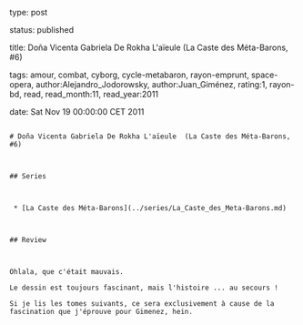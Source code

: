 type: post
status: published
title: Doña Vicenta Gabriela De Rokha L'aïeule  (La Caste des Méta-Barons, #6)
tags:  amour,  combat,  cyborg,  cycle-metabaron,  rayon-emprunt,  space-opera, author:Alejandro_Jodorowsky, author:Juan_Giménez, rating:1, rayon-bd, read, read_month:11, read_year:2011
date: Sat Nov 19 00:00:00 CET 2011
~~~~~~
# Doña Vicenta Gabriela De Rokha L'aïeule  (La Caste des Méta-Barons, #6)

## Series

 * [La Caste des Méta-Barons](../series/La_Caste_des_Meta-Barons.md)

## Review

Ohlala, que c'était mauvais.  
Le dessin est toujours fascinant, mais l'histoire ... au secours !  
Si je lis les tomes suivants, ce sera exclusivement à cause de la fascination que j'éprouve pour Gimenez, hein.